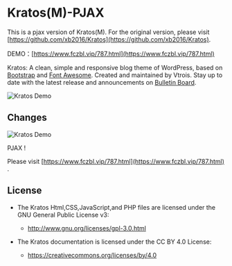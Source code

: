 # Kratos(M)-PJAX

This is a pjax version of Kratos(M). For the original version, please visit [https://github.com/xb2016/Kratos](https://github.com/xb2016/Kratos).

DEMO：[https://www.fczbl.vip/787.html](https://www.fczbl.vip/787.html)

Kratos: A clean, simple and responsive blog theme of WordPress, based on [Bootstrap](https://github.com/twbs/bootstrap) and [Font Awesome](https://github.com/FortAwesome/Font-Awesome). Created and maintained by Vtrois. Stay up to date with the latest release and announcements on [Bulletin Board](https://github.com/Vtrois/Kratos/issues). 

![Kratos Demo](https://www.fczbl.vip/wp-content/uploads/kratos.png)

## Changes
![Kratos Demo](https://www.fczbl.vip/wp-content/uploads/kratos_demo.jpg)

PJAX !

Please visit [https://www.fczbl.vip/787.html](https://www.fczbl.vip/787.html) .
  
## License

- The Kratos Html,CSS,JavaScript,and PHP files are licensed under the GNU General Public License v3:
  - http://www.gnu.org/licenses/gpl-3.0.html

- The Kratos documentation is licensed under the CC BY 4.0 License:
  - https://creativecommons.org/licenses/by/4.0